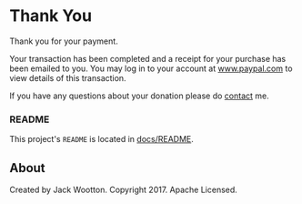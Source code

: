 Thank You
=========
Thank you for your payment.

Your transaction has been completed and a receipt for your purchase has been
emailed to you. You may log in to your account at www.paypal.com to view details
of this transaction.

If you have any questions about your donation please do [contact](https://jackwootton.github.io/json-schema-public#contact)
me.

### README
This project's `README` is located in [docs/README](https://jackwootton.github.io/json-schema-public).


## About
Created by Jack Wootton. Copyright 2017. Apache Licensed.
